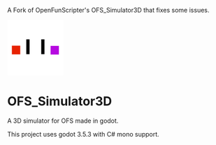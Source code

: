 A Fork of OpenFunScripter's OFS_Simulator3D that fixes some issues.

<img src="https://github.com/ZestyRaraferu/OFS_Simulator3D/blob/1.2.1/favicon.png" width="128">

# OFS_Simulator3D
A 3D simulator for OFS made in godot.

This project uses godot 3.5.3 with C# mono support.
